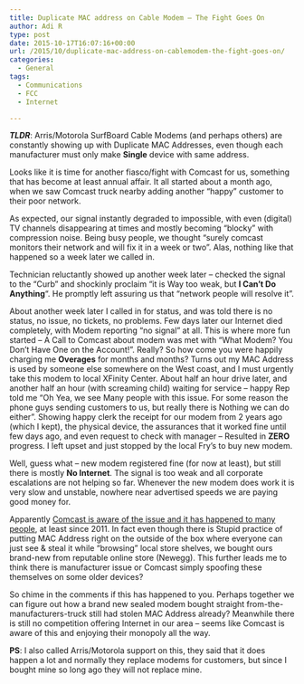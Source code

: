 ```yaml
---
title: Duplicate MAC address on Cable Modem – The Fight Goes On
author: Adi R
type: post
date: 2015-10-17T16:07:16+00:00
url: /2015/10/duplicate-mac-address-on-cablemodem-the-fight-goes-on/
categories:
  - General
tags:
  - Communications
  - FCC
  - Internet

---
```

**_TLDR_**: Arris/Motorola SurfBoard Cable Modems (and perhaps others) are constantly showing up with Duplicate MAC Addresses, even though each manufacturer must only make **Single** device with same address.

Looks like it is time for another fiasco/fight with Comcast for us, something that has become at least annual affair. It all started about a month ago, when we saw Comcast truck nearby adding another &#8220;happy&#8221; customer to their poor network.

As expected, our signal instantly degraded to impossible, with even (digital) TV channels disappearing at times and mostly becoming &#8220;blocky&#8221; with compression noise. Being busy people, we thought &#8220;surely comcast monitors their network and will fix it in a week or two&#8221;. Alas, nothing like that happened so a week later we called in.

Technician reluctantly showed up another week later &#8211; checked the signal to the &#8220;Curb&#8221; and shockinly proclaim &#8220;it is Way too weak, but **I Can&#8217;t Do Anything**&#8220;. He promptly left assuring us that &#8220;network people will resolve it&#8221;.

About another week later I called in for status, and was told there is no status, no issue, no tickets, no problems. Few days later our Internet died completely, with Modem reporting &#8220;no signal&#8221; at all. This is where more fun started &#8211; A Call to Comcast about modem was met with &#8220;What Modem? You Don&#8217;t Have One on the Account!&#8221;. Really? So how come you were happily charging me **Overages** for months and months? Turns out my MAC Address is used by someone else somewhere on the West coast, and I must urgently take this modem to local XFinity Center. About half an hour drive later, and another half an hour (with screaming child) waiting for service &#8211; happy Rep told me &#8220;Oh Yea, we see Many people with this issue. For some reason the phone guys sending customers to us, but really there is Nothing we can do either&#8221;. Showing happy clerk the receipt for our modem from 2 years ago (which I kept), the physical device, the assurances that it worked fine until few days ago, and even request to check with manager &#8211; Resulted in **ZERO** progress. I left upset and just stopped by the local Fry&#8217;s to buy new modem.

Well, guess what &#8211; new modem registered fine (for now at least), but still there is mostly **No Internet**. The signal is too weak and all corporate escalations are not helping so far. Whenever the new modem does work it is very slow and unstable, nowhere near advertised speeds we are paying good money for.

Apparently <a href="http://forums.xfinity.com/t5/Basic-Internet-Connectivity-And/SB6120-Comcast-can-t-provision-duplicate-MAC-address/m-p/1060229#M140094" target="_blank">Comcast is aware of the issue and it has happened to many people</a>, at least since 2011. In fact even though there is Stupid practice of putting MAC Address right on the outside of the box where everyone can just see & steal it while &#8220;browsing&#8221; local store shelves, we bought ours brand-new from reputable online store (Newegg). This further leads me to think there is manufacturer issue or Comcast simply spoofing these themselves on some older devices?

So chime in the comments if this has happened to you. Perhaps together we can figure out how a brand new sealed modem bought straight from-the-manufacturers-truck still had stolen MAC Address already? Meanwhile there is still no competition offering Internet in our area &#8211; seems like Comcast is aware of this and enjoying their monopoly all the way.

**PS**: I also called Arris/Motorola support on this, they said that it does happen a lot and normally they replace modems for customers, but since I bought mine so long ago they will not replace mine.